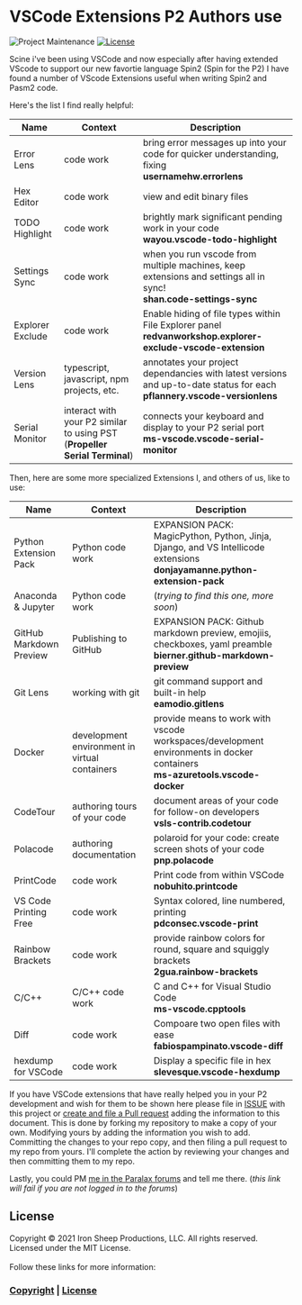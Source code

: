# VSCode Extensions P2 Authors use


![Project Maintenance][maintenance-shield]
[![License][license-shield]](LICENSE)

Scine i've been using VSCode and now especially after having extended VScode to support our new favortie language Spin2 (Spin for the P2) I have found a number of VScode Extensions useful when writing Spin2 and Pasm2 code. 

Here's the list I find really helpful:

| Name | Context | Description |
|------------|--------|--------|
| Error Lens | code work | bring error messages up into your code for quicker understanding, fixing<br>**usernamehw.errorlens** |
| Hex Editor | code work | view and edit binary files || peacock | many open contexts at same time | for coloring open workspaces |
| TODO Highlight | code work | brightly mark significant pending work in your code<br>**wayou.vscode-todo-highlight** |
| Settings Sync | code work | when you run vscode from multiple machines, keep extensions and settings all in sync!<br>**shan.code-settings-sync**|
| Explorer Exclude| code work | Enable hiding of file types within File Explorer panel<br>**redvanworkshop.explorer-exclude-vscode-extension**|
| Version Lens | typescript, javascript, npm projects, etc.| annotates your project dependancies with latest versions and up-to-date status for each<br>**pflannery.vscode-versionlens** |
| Serial Monitor | interact with your P2 similar to using PST (**Propeller Serial Terminal**) | connects your keyboard and display to your P2 serial port<br>**ms-vscode.vscode-serial-monitor** |

Then, here are some more specialized Extensions I, and others of us, like to use:

| Name | Context | Description |
|------------|--------|--------|
| Python Extension Pack | Python code work | EXPANSION PACK: MagicPython, Python, Jinja, Django, and VS Intellicode extensions <br>**donjayamanne.python-extension-pack**|
| Anaconda & Jupyter | Python code work | (_trying to find this one, more soon_) |
| GitHub Markdown Preview | Publishing to GitHub | EXPANSION PACK: Github markdown preview, emojiis, checkboxes, yaml preamble<br>**bierner.github-markdown-preview** |
| Git Lens | working with git | git command support and built-in help<br>**eamodio.gitlens** |
| Docker | development environment in virtual containers | provide means to work with vscode workspaces/development environments in docker containers<br>**ms-azuretools.vscode-docker** |
| CodeTour | authoring tours of your code | document areas of your code for follow-on developers<br>**vsls-contrib.codetour** |
| Polacode | authoring documentation | polaroid for your code: create screen shots of your code<br>**pnp.polacode** |
| PrintCode | code work | Print code from within VSCode<br>**nobuhito.printcode** |
| VS Code Printing Free | code work | Syntax colored, line numbered, printing<br>**pdconsec.vscode-print** |
| Rainbow Brackets | code work | provide rainbow colors for round, square and squiggly brackets<br>**2gua.rainbow-brackets** |
| C/C++ | C/C++ code work| C and C++ for Visual Studio Code<br>**ms-vscode.cpptools**  |
| Diff | code work | Compoare two open files with ease <br>**fabiospampinato.vscode-diff** |
| hexdump for VSCode | code work | Display a specific file in hex <br>**slevesque.vscode-hexdump** |

If you have VSCode extensions that have really helped you in your P2 development and wish for them to be shown here please file in [ISSUE](https://github.com/ironsheep/P2-vscode-extensions/issues) with this project or [create and file a Pull request](https://docs.github.com/en/github/collaborating-with-issues-and-pull-requests) adding the information to this document.  This is done by forking my repository to make a copy of your own. Modifying yours by adding the information you wish to add. Committing the changes to your repo copy, and then filing a pull request to my repo from yours.  I'll complete the action by reviewing your changes and then committing them to my repo.

Lastly, you could PM [me in the Paralax forums](https://forums.parallax.com/profile) and tell me there. (_this link will fail if you are not logged in to the forums_)

## License

Copyright © 2021 Iron Sheep Productions, LLC. All rights reserved.<br />
Licensed under the MIT License. <br>
<br>
Follow these links for more information:

### [Copyright](copyright) | [License](LICENSE)



[maintenance-shield]: https://img.shields.io/badge/maintainer-stephen%40ironsheep%2ebiz-blue.svg?style=for-the-badge

[license-shield]: https://camo.githubusercontent.com/bc04f96d911ea5f6e3b00e44fc0731ea74c8e1e9/68747470733a2f2f696d672e736869656c64732e696f2f6769746875622f6c6963656e73652f69616e74726963682f746578742d646976696465722d726f772e7376673f7374796c653d666f722d7468652d6261646765
